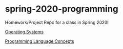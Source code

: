 # spring-2020-programming

Homework/Project Repo for a class in Spring 2020!

[Operating Systems](operating-systems)

[Programming Language Concepts](programming-language-concepts)

